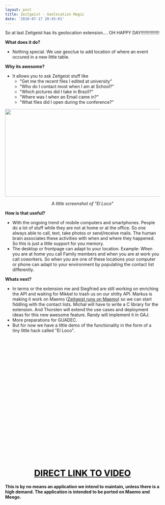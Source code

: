```yaml
---
layout: post
title: Zeitgeist - Geolocation Magic
date: '2010-07-17 20:45:01'
---
```


So at last Zeitgeist has its geolocation extension.... OH HAPPY DAY!!!!!!!!!!!!!!!

<strong>What does it do?</strong>
<ul>
	<li>Nothing special. We use geoclue to add location of where an event occured in a new little table.</li>
</ul>
<strong>Why its awesome?</strong>
<ul>
	<li>It allows you to ask Zeitgeist stuff like
<ul>
	<li>"Get me the recent files I edited at university"</li>
	<li>"Who do I contact most when I am at School?"</li>
	<li>"Which pictures did I take in Brazil?"</li>
	<li>"Where was I when an Email came in?"</li>
	<li>"What files did I open during the conference?"</li>
</ul>
</li>
</ul>
<p style="text-align: center;"><a href="http://i26.tinypic.com/vgcgh.jpg"><img class="aligncenter" src="http://i26.tinypic.com/vgcgh.jpg" alt="" width="528" height="285" /></a></p>
<p style="text-align: center;"><em>A little screenshot of "El Loco"</em></p>
<strong>How is that useful?</strong>
<ul>
	<li>With the ongoing trend of mobile computers and smartphones. People do a lot of stuff while they are not at home or at the office. So one always able to call, text, take photos or send/receive mails. The human brain associates these activities with when and where they happened. So this is just a little support for you memory.</li>
	<li>The desktop or frontpage can adapt to your location. Example: When you are at home you call Family members and when you are at work you call coworkers. So when you are one of these locations your computer or phone can adapt to your environment by populating the contact list differently.</li>
</ul>
<strong>Whats next?</strong>
<ul>
	<li>In terms or the extension me and Siegfried are still working on enriching the API and waiting for Mikkel to trash us on our shitty API. Markus is making it work on Maemo (<a href="http://picasaweb.google.de/lh/photo/RWiWpFuwOMPQSvgNRFAgKA?feat=directlink">Zeitgeist runs on Maemo</a>) so we can start fiddling with the contact lists. Michal will have to write a C library for the extension. And Thorsten will extend the use cases and deployment ideas for this new awesome feature. Randy will implement it in GAJ.</li>
	<li>More preparations for GUADEC.</li>
	<li>But for now we have a little demo of the functionality in the form of a tiny little hack called "El Loco".</li>
</ul>
<p style="text-align: center;"><object classid="clsid:d27cdb6e-ae6d-11cf-96b8-444553540000" width="480" height="385" codebase="http://download.macromedia.com/pub/shockwave/cabs/flash/swflash.cab#version=6,0,40,0"><param name="allowFullScreen" value="true" /><param name="allowscriptaccess" value="always" /><param name="src" value="http://www.youtube.com/v/yryv4wB4lW4&amp;hl=en_US&amp;fs=1" /><param name="allowfullscreen" value="true" /><embed type="application/x-shockwave-flash" width="480" height="385" src="http://www.youtube.com/v/yryv4wB4lW4&amp;hl=en_US&amp;fs=1" allowscriptaccess="always" allowfullscreen="true"></embed></object>
<h1 style="text-align: center;"><a href="http://www.youtube.com/watch?v=yryv4wB4lW4"><strong><span style="color: #000000;">DIRECT LINK TO VIDEO</span></strong></a></h1>
<strong>This is by no means an application we intend to maintain, unless there is a high demand. The application is intended to be ported on Maemo and Meego. </strong></p>